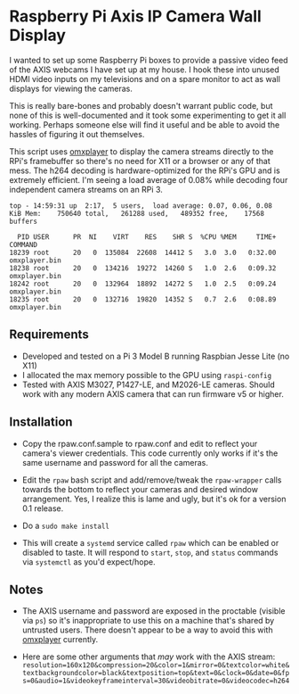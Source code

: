 # Raspberry Pi Axis IP Camera Wall Display

I wanted to set up some Raspberry Pi boxes to provide a passive video feed
of the AXIS webcams I have set up at my house.  I hook these into unused
HDMI video inputs on my televisions and on a spare monitor to act as wall
displays for viewing the cameras.

This is really bare-bones and probably doesn't warrant public code, but 
none of this is well-documented and it took some experimenting to get it
all working.  Perhaps someone else will find it useful and be able to avoid
the hassles of figuring it out themselves.

This script uses [omxplayer] to display the camera streams directly to the 
RPi's framebuffer so there's no need for X11 or a browser or any of that mess.
The h264 decoding is hardware-optimized for the RPi's GPU and is extremely
efficient.  I'm seeing a load average of 0.08% while decoding four independent
camera streams on an RPi 3.

    top - 14:59:31 up  2:17,  5 users,  load average: 0.07, 0.06, 0.08
    KiB Mem:    750640 total,   261288 used,   489352 free,    17568 buffers

      PID USER      PR  NI    VIRT    RES    SHR S  %CPU %MEM     TIME+ COMMAND
    18239 root      20   0  135084  22608  14412 S   3.0  3.0   0:32.00 omxplayer.bin
    18238 root      20   0  134216  19272  14260 S   1.0  2.6   0:09.32 omxplayer.bin
    18242 root      20   0  132964  18892  14272 S   1.0  2.5   0:09.24 omxplayer.bin
    18235 root      20   0  132716  19820  14352 S   0.7  2.6   0:08.89 omxplayer.bin

## Requirements

- Developed and tested on a Pi 3 Model B running Raspbian Jesse Lite (no X11)
- I allocated the max memory possible to the GPU using `raspi-config`
- Tested with AXIS M3027, P1427-LE, and M2026-LE cameras.  Should work with
  any modern AXIS camera that can run firmware v5 or higher.

## Installation

- Copy the rpaw.conf.sample to rpaw.conf and edit to reflect your camera's
  viewer credentials.  This code currently only works if it's the same 
  username and password for all the cameras.

- Edit the `rpaw` bash script and add/remove/tweak the `rpaw-wrapper` calls
  towards the bottom to reflect your cameras and desired window arrangement.
  Yes, I realize this is lame and ugly, but it's ok for a version 0.1 release.

- Do a `sudo make install`

- This will create a `systemd` service called `rpaw` which can be enabled or
  disabled to taste.  It will respond to `start`, `stop`, and `status` 
  commands via `systemctl` as you'd expect/hope.
  

## Notes

- The AXIS username and password are exposed in the proctable (visible via `ps`)
  so it's inappropriate to use this on a machine that's shared by untrusted 
  users.  There doesn't appear to be a way to avoid this with [omxplayer]
  currently.

- Here are some other arguments that *may* work with the AXIS stream:
  `resolution=160x120&compression=20&color=1&mirror=0&textcolor=white&textbackgroundcolor=black&textposition=top&text=0&clock=0&date=0&fps=0&audio=1&videokeyframeinterval=30&videobitrate=0&videocodec=h264`

[omxplayer]: https://github.com/popcornmix/omxplayer

